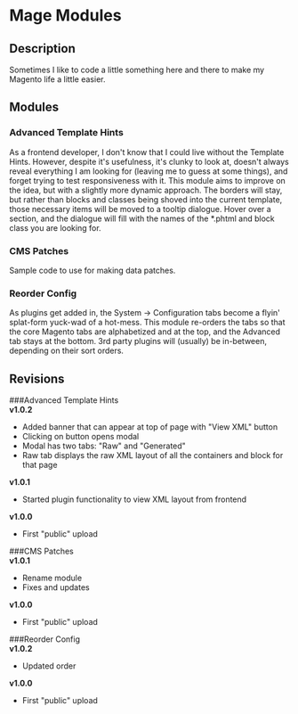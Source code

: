 # Mage Modules
## Description
Sometimes I like to code a little something here and there to make my Magento life a little easier.

## Modules
### Advanced Template Hints 
As a frontend developer, I don't know that I could live without the Template Hints.  However, despite it's usefulness, it's clunky to look at, doesn't always reveal
everything I am looking for (leaving me to guess at some things), 
and forget trying to test responsiveness with it.  This module aims to improve on the idea, but with a slightly more dynamic approach.  The borders will stay, 
but rather than blocks and classes being shoved into the current template, those necessary items will be moved to a tooltip dialogue.  Hover over a section, and 
the dialogue will fill with the names of the *.phtml and block class you are looking for.
  
    
### CMS Patches
Sample code to use for making data patches.  
  
    
### Reorder Config
As plugins get added in, the System -> Configuration tabs become a flyin' splat-form yuck-wad of a hot-mess.  This module re-orders the tabs so that 
the core Magento tabs are alphabetized and at the top, and the Advanced tab stays at the bottom.  3rd party plugins will (usually) be in-between, depending on their sort orders.
    
    
    
## Revisions    
###Advanced Template Hints  
**v1.0.2**  
* Added banner that can appear at top of page with "View XML" button  
* Clicking on button opens modal  
* Modal has two tabs: "Raw" and "Generated"  
* Raw tab displays the raw XML layout of all the containers and block for that page
    
**v1.0.1**  
* Started plugin functionality to view XML layout from frontend
  
**v1.0.0**  
* First "public" upload  
  
  
###CMS Patches   
**v1.0.1**   
* Rename module  
* Fixes and updates  
  
**v1.0.0**  
* First "public" upload  
  
    
###Reorder Config  
**v1.0.2**  
* Updated order  
     
**v1.0.0**  
* First "public" upload  
